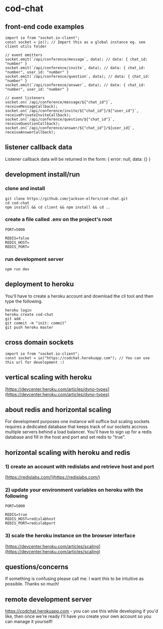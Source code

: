 # cod-chat

## front-end code examples

```
import io from "socket.io-client";
const socket = io(); // Import this as a global instance eg. see client utils folder

// event emitters
socket.emit(`/api/conference/message`, data); // data: { chat_id: "number" }
socket.emit(`/api/conference/invite`, data); // data: { chat_id: "number", user_id: "number" }
socket.emit(`/api/conference/question`, data); // data: { chat_id: "number" }
socket.emit(`/api/conference/answer`, data); // data: { chat_id: "number", user_id: "number" }

// event listeners
socket.on(`/api/conference/message/${"chat_id"}`, receiveMessageCallback);
socket.on(`/api/conference/invite/${"chat_id"}/${"user_id"}`, receivePrivateInviteCallback);
socket.on(`/api/conference/question/${"chat_id"}`, receiveQuestionCallback);
socket.on(`/api/conference/answer/${"chat_id"}/${user_id}`, receiveAnswerCallback);
```

## listener callback data

Listener callback data will be returned in the form: { error: null, data: {} }

## development install/run

### clone and install

```
git clone https://github.com/jackson-elfers/cod-chat.git
cd cod-chat
npm install && cd client && npm install && cd ..
```

### create a file called .env on the project's root

```
PORT=5000

REDIS=false
REDIS_HOST=
REDIS_PORT=
```

### run development server

```
npm run dev
```

## deployment to heroku

You'll have to create a heroku account and download the cli tool and then type the following.

```
heroku login
heroku create cod-chat
git add .
git commit -m "init: commit"
git push heroku master
```

## cross domain sockets

```
import io from "socket.io-client";
const socket = io("https://codchat.herokuapp.com"); // You can use this url for development :)
```

## vertical scaling with heroku

[https://devcenter.heroku.com/articles/dyno-types](https://devcenter.heroku.com/articles/dyno-types)

## about redis and horizontal scaling

For development purposes one instance will suffice but scaling sockets requires a dedicated database that
keeps track of our sockets accross multiple servers behind a load balancer. You'll have to sign up for a
redis database and fill in the host and port and set redis to "true".

## horizontal scaling with heroku and redis

### 1) create an account with redislabs and retrieve host and port

[https://redislabs.com/](https://redislabs.com/)

### 2) update your environment variables on heroku with the following

```
PORT=5000

REDIS=true
REDIS_HOST=redislabhost
REDIS_PORT=redislabport
```

### 3) scale the heroku instance on the browser interface

[https://devcenter.heroku.com/articles/scaling](https://devcenter.heroku.com/articles/scaling)

## questions/concerns

If something is confusing please call me. I want this to be intuitive as possible. Thanks so much!

## remote development server

https://codchat.herokuapp.com - you can use this while developing if you'd like, then once we're
ready I'll have you create your own account so you can manage it yourself!
